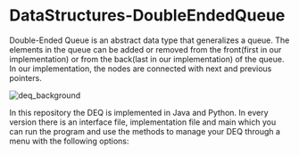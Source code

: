 # DataStructures-DoubleEndedQueue

Double-Ended Queue is an abstract data type that generalizes a queue. The elements in the queue can be added or removed from the front(first in our implementation) or from the back(last in our implementation) of the queue. In our implementation, the nodes are connected with next and previous pointers.


![deq_background](https://github.com/konstantinosKatsamis/DataStructures-DoubleEndedQueue/assets/75335809/c88608d9-7a3e-4cb4-8394-4ac98d48a8d5)

In this repository the DEQ is implemented in Java and Python. In every version there is an interface file, implementation file and main which you can run the program and use the methods to manage your DEQ through a menu with the following options:
